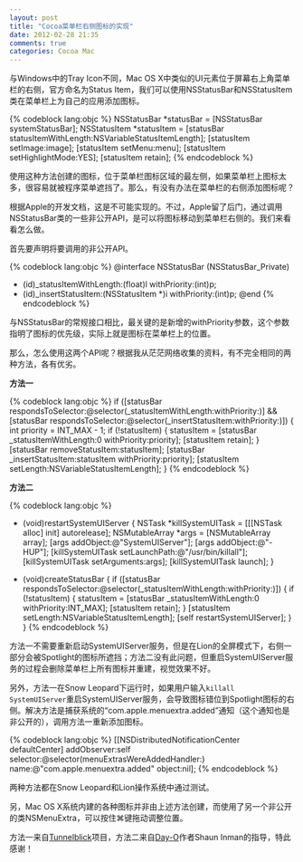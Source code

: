 ```yaml
---
layout: post
title: "Cocoa菜单栏右侧图标的实现"
date: 2012-02-28 21:35
comments: true
categories: Cocoa Mac
---
```


与Windows中的Tray Icon不同，Mac OS X中类似的UI元素位于屏幕右上角菜单栏的右侧，官方命名为Status Item，我们可以使用NSStatusBar和NSStatusItem类在菜单栏上为自己的应用添加图标。

{% codeblock lang:objc %}
NSStatusBar *statusBar = [NSStatusBar systemStatusBar];
NSStatusItem *statusItem = [statusBar statusItemWithLength:NSVariableStatusItemLength];
[statusItem setImage:image];
[statusItem setMenu:menu];
[statusItem setHighlightMode:YES];
[statusItem retain];
{% endcodeblock %}

使用这种方法创建的图标，位于菜单栏图标区域的最左侧，如果菜单栏上图标太多，很容易就被程序菜单遮挡了。那么，有没有办法在菜单栏的右侧添加图标呢？

<!--more-->

根据Apple的开发文档，这是不可能实现的。不过，Apple留了后门，通过调用NSStatusBar类的一些非公开API，是可以将图标移动到菜单栏右侧的。我们来看看怎么做。

首先要声明将要调用的非公开API。

{% codeblock lang:objc %}
@interface NSStatusBar (NSStatusBar_Private)
- (id)_statusItemWithLength:(float)l withPriority:(int)p;
- (id)_insertStatusItem:(NSStatusItem *)i withPriority:(int)p;
@end
{% endcodeblock %}

与NSStatusBar的常规接口相比，最关键的是新增的withPriority参数，这个参数指明了图标的优先级，实际上就是图标在菜单栏上的位置。

那么，怎么使用这两个API呢？根据我从茫茫网络收集的资料，有不完全相同的两种方法，各有优劣。

**方法一**

{% codeblock lang:objc %}
if ([statusBar respondsToSelector:@selector(_statusItemWithLength:withPriority:)] &&
    [statusBar respondsToSelector:@selector(_insertStatusItem:withPriority:)])
{
    int priority = INT_MAX - 1;
    if (!statusItem)
    {
        statusItem = [statusBar _statusItemWithLength:0 withPriority:priority];
        [statusItem retain];
    }
    [statusBar removeStatusItem:statusItem];
    [statusBar _insertStatusItem:statusItem withPriority:priority];
    [statusItem setLength:NSVariableStatusItemLength];
}
{% endcodeblock %}

**方法二**

{% codeblock lang:objc %}
- (void)restartSystemUIServer 
{
    NSTask *killSystemUITask = [[[NSTask alloc] init] autorelease];
    NSMutableArray *args = [NSMutableArray array];
    [args addObject:@"SystemUIServer"];
    [args addObject:@"-HUP"];
    [killSystemUITask setLaunchPath:@"/usr/bin/killall"];
    [killSystemUITask setArguments:args];
    [killSystemUITask launch];
}

- (void)createStatusBar
{
    if ([statusBar respondsToSelector:@selector(_statusItemWithLength:withPriority:)])
    {
        if (!statusItem)
        {
            statusItem = [statusBar _statusItemWithLength:0 withPriority:INT_MAX];
            [statusItem retain];
        }
        [statusItem setLength:NSVariableStatusItemLength];
        [self restartSystemUIServer];
    }
}
{% endcodeblock %}

方法一不需要重新启动SystemUIServer服务，但是在Lion的全屏模式下，右侧一部分会被Spotlight的图标所遮挡；方法二没有此问题，但重启SystemUIServer服务的过程会删除菜单栏上所有图标并重建，视觉效果不好。

另外，方法一在Snow Leopard下运行时，如果用户输入`killall SystemUIServer`重启SystemUIServer服务，会导致图标错位到Spotlight图标的右侧。解决方法是捕获系统的“com.apple.menuextra.added”通知（这个通知也是非公开的），调用方法一重新添加图标。

{% codeblock lang:objc %}
[[NSDistributedNotificationCenter defaultCenter] addObserver:self
                                                    selector:@selector(menuExtrasWereAddedHandler:)
                                                        name:@"com.apple.menuextra.added"
                                                      object:nil];
{% endcodeblock %}

两种方法都在Snow Leopard和Lion操作系统中通过测试。

另，Mac OS X系统内建的各种图标并非由上述方法创建，而使用了另一个非公开的类NSMenuExtra，可以按住⌘键拖动调整位置。

方法一来自[Tunnelblick](http://code.google.com/p/tunnelblick/)项目，方法二来自[Day-O](http://shauninman.com/archive/2011/10/20/day_o_mac_menu_bar_clock)作者Shaun Inman的指导，特此感谢！
